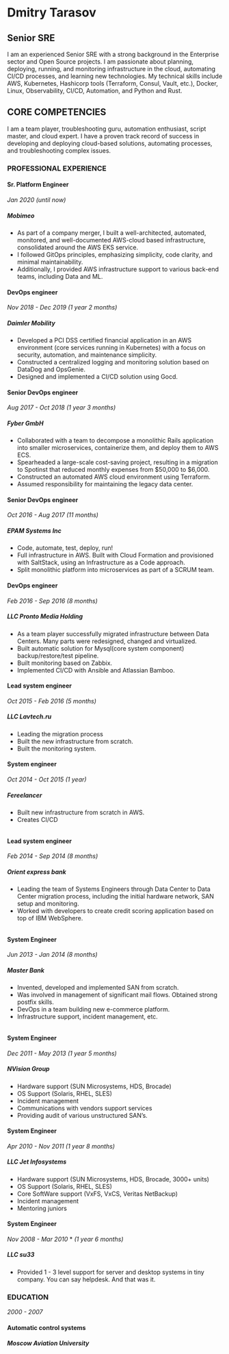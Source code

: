 # Dmitry Tarasov

## Senior SRE

I am an experienced Senior SRE with a strong background in the Enterprise sector and Open Source projects. I am passionate about planning, deploying, running, and monitoring infrastructure in the cloud, automating CI/CD processes, and learning new technologies. My technical skills include AWS, Kubernetes, Hashicorp tools (Terraform, Consul, Vault, etc.), Docker, Linux, Observability, CI/CD, Automation, and Python and Rust.

## CORE COMPETENCIES

I am a team player, troubleshooting guru, automation enthusiast, script master, and cloud expert. I have a proven track record of success in developing and deploying cloud-based solutions, automating processes, and troubleshooting complex issues.

### PROFESSIONAL EXPERIENCE

#### Sr. Platform Engineer

*Jan 2020* *(until now)*

##### Mobimeo

- As part of a company merger, I built a well-architected, automated, monitored, and well-documented AWS-cloud based infrastructure, consolidated around the AWS EKS service.
- I followed GitOps principles, emphasizing simplicity, code clarity, and minimal maintainability.
- Additionally, I provided AWS infrastructure support to various back-end teams, including Data and ML.

#### DevOps engineer

*Nov 2018 - Dec 2019* *(1 year 2 months)*

##### Daimler Mobility

- Developed a PCI DSS certified financial application in an AWS environment (core services running in Kubernetes) with a focus on security, automation, and maintenance simplicity.
- Constructed a centralized logging and monitoring solution based on DataDog and OpsGenie.
- Designed and implemented a CI/CD solution using Gocd.

#### Senior DevOps engineer 

*Aug 2017 - Oct 2018* *(1 year 3 months)*

##### Fyber GmbH

- Collaborated with a team to decompose a monolithic Rails application into smaller microservices, containerize them, and deploy them to AWS ECS.
- Spearheaded a large-scale cost-saving project, resulting in a migration to Spotinst that reduced monthly expenses from $50,000 to $6,000.
- Constructed an automated AWS cloud environment using Terraform.
- Assumed responsibility for maintaining the legacy data center.

#### Senior DevOps engineer

*Oct 2016 - Aug 2017* *(11 months)*

##### EPAM Systems Inc

- Code, automate, test, deploy, run!
- Full infrastructure in AWS. Built with Cloud Formation and provisioned with SaltStack, using an Infrastructure as a Code approach.
- Split monolithic platform into microservices as part of a SCRUM team.


#### DevOps engineer

*Feb 2016 - Sep 2016* *(8 months)*

##### LLC Pronto Media Holding

- As a team player successfully migrated infrastructure between Data Centers. Many parts were redesigned, changed and virtualized. 
- Built automatic solution for Mysql(core system component) backup/restore/test pipeline.
- Built monitoring based on Zabbix.
- Implemented CI/CD with Ansible and Atlassian Bamboo.


#### Lead system engineer

*Oct 2015 - Feb 2016* *(5 months)*

##### LLC Lavtech.ru

- Leading the migration process
- Built the new infrastructure from scratch.
- Built the monitoring system.



#### System engineer

*Oct 2014 - Oct 2015* *(1 year)*

##### Fereelancer

- Built new infrastructure from scratch in AWS.
- Creates CI/CD

###### 

#### Lead system engineer

*Feb 2014 - Sep 2014* *(8 months)*

##### Orient express bank

- Leading the team of Systems Engineers through Data Center to Data Center migration process, including the initial hardware network, SAN setup and monitoring.
- Worked with developers to create credit scoring application based on top of IBM WebSphere. 

###### 

#### System Engineer

*Jun 2013 - Jan 2014* *(8 months)*

##### Master Bank

- Invented, developed and implemented SAN from scratch.
- Was involved in management of significant mail flows. Obtained strong postfix skills.
- DevOps in a team building new e-commerce platform.
- Infrastructure support, incident management, etc.

###### 

#### System Engineer

*Dec 2011 - May 2013* *(1 year 5 months)*

##### NVision Group

- Hardware support (SUN Microsystems, HDS, Brocade)
- OS Support (Solaris, RHEL, SLES)
- Incident management
- Communications with vendors support services
- Providing audit of various unstructured SAN’s.



#### System Engineer

*Apr 2010 - Nov 2011* *(1 year 8 months)*

##### LLC Jet Infosystems

- Hardware support (SUN Microsystems, HDS, Brocade, 3000+ units)
- OS Support (Solaris, RHEL, SLES)
- Core SoftWare support (VxFS, VxCS, Veritas NetBackup)
- Incident management
- Mentoring juniors



#### System Engineer

*Nov 2008 - Mar 2010* * *(1 year 6 months)*

##### LLC su33

- Provided 1 - 3 level support for server and desktop systems in tiny company.
  You can say helpdesk. And that was it.


### EDUCATION

*2000 - 2007*

#### Automatic control systems

##### Moscow Aviation University
